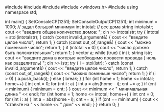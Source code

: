 #include <iostream>
#include <vector>
#include <sstream>
#include <windows.h>
#include <cmath> 
using namespace std; 

int main() {
    SetConsoleCP(1251);
    SetConsoleOutputCP(1251);
    int minimum = 1000; // задал большой минимум
    int intotal; // все дома
    string intotalstr;
    cout << "введите общее количество домов: ";
    cin >> intotalstr;
    try {
        intotal = stoi(intotalstr);
    }
    catch (const invalid_argument&) {
        cout << "введите целое число";
        return 1;
    }
    catch (const out_of_range&) {
        cout << "можно поменьше число";
        return 1;
    }
    if (intotal <= 0) {
        cout << "число должно быть положительным";
        return 1;
    }
    vector<int> a;
    while (true) {
        int i;
        string istr;
        cout << "введите дома в которые необходимо провести провода ( ноль как разделитель) ";
        cin >> istr; 
        try {
            i = stoi(istr);
        }
        catch (const invalid_argument&) {
            cout << "введите целое число";
            return 1;
        }
        catch (const out_of_range&) {
            cout << "можно поменьше число";
            return 1;
        }
        if (i > 0) {
            a.push_back(i);
        }
        else {
            break;
        }
    }
    for (int home = 1; home <= intotal; home++) {
        int cnt = 0;
        for (int i : a) {
            int a = abs(home - i);
            cnt += a;
        }
        if (cnt < minimum) {
            minimum = cnt;
        }
    }
    cout << minimum << " минимальная длина " << endl;
    for (int home = 1; home <= intotal; home++) {
        int cnt = 0;
        for (int i : a) {
            int a = abs(home - i);
            cnt += a;
        }
        if (cnt == minimum) {
            cout << "ставьте на " << home << " дом" << endl;
        }
    }
    return 0;
}
